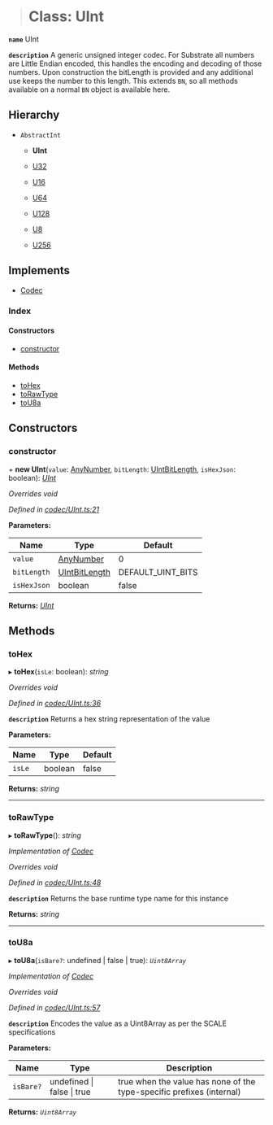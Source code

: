> # Class: UInt

**`name`** UInt

**`description`** 
A generic unsigned integer codec. For Substrate all numbers are Little Endian encoded,
this handles the encoding and decoding of those numbers. Upon construction
the bitLength is provided and any additional use keeps the number to this
length. This extends `BN`, so all methods available on a normal `BN` object
is available here.

## Hierarchy

* `AbstractInt`

  * **UInt**

  * [U32](_primitive_u32_.u32.md)

  * [U16](_primitive_u16_.u16.md)

  * [U64](_primitive_u64_.u64.md)

  * [U128](_primitive_u128_.u128.md)

  * [U8](_primitive_u8_.u8.md)

  * [U256](_primitive_u256_.u256.md)

## Implements

* [Codec](../interfaces/_types_.codec.md)

### Index

#### Constructors

* [constructor](_codec_uint_.uint.md#constructor)

#### Methods

* [toHex](_codec_uint_.uint.md#tohex)
* [toRawType](_codec_uint_.uint.md#torawtype)
* [toU8a](_codec_uint_.uint.md#tou8a)

## Constructors

###  constructor

\+ **new UInt**(`value`: [AnyNumber](../modules/_types_.md#anynumber), `bitLength`: [UIntBitLength](../modules/_codec_abstractint_.md#uintbitlength), `isHexJson`: boolean): *[UInt](_codec_uint_.uint.md)*

*Overrides void*

*Defined in [codec/UInt.ts:21](https://github.com/polkadot-js/api/blob/4bdbacb/packages/types/src/codec/UInt.ts#L21)*

**Parameters:**

Name | Type | Default |
------ | ------ | ------ |
`value` | [AnyNumber](../modules/_types_.md#anynumber) | 0 |
`bitLength` | [UIntBitLength](../modules/_codec_abstractint_.md#uintbitlength) |  DEFAULT_UINT_BITS |
`isHexJson` | boolean | false |

**Returns:** *[UInt](_codec_uint_.uint.md)*

## Methods

###  toHex

▸ **toHex**(`isLe`: boolean): *string*

*Overrides void*

*Defined in [codec/UInt.ts:36](https://github.com/polkadot-js/api/blob/4bdbacb/packages/types/src/codec/UInt.ts#L36)*

**`description`** Returns a hex string representation of the value

**Parameters:**

Name | Type | Default |
------ | ------ | ------ |
`isLe` | boolean | false |

**Returns:** *string*

___

###  toRawType

▸ **toRawType**(): *string*

*Implementation of [Codec](../interfaces/_types_.codec.md)*

*Overrides void*

*Defined in [codec/UInt.ts:48](https://github.com/polkadot-js/api/blob/4bdbacb/packages/types/src/codec/UInt.ts#L48)*

**`description`** Returns the base runtime type name for this instance

**Returns:** *string*

___

###  toU8a

▸ **toU8a**(`isBare?`: undefined | false | true): *`Uint8Array`*

*Implementation of [Codec](../interfaces/_types_.codec.md)*

*Overrides void*

*Defined in [codec/UInt.ts:57](https://github.com/polkadot-js/api/blob/4bdbacb/packages/types/src/codec/UInt.ts#L57)*

**`description`** Encodes the value as a Uint8Array as per the SCALE specifications

**Parameters:**

Name | Type | Description |
------ | ------ | ------ |
`isBare?` | undefined \| false \| true | true when the value has none of the type-specific prefixes (internal)  |

**Returns:** *`Uint8Array`*